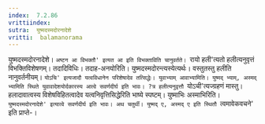 ```yaml
---
index:  7.2.86
vrittiindex: 
sutra:  युष्मदस्मदोरनादेशे
vritti:  balamanorama 
---
```


युष्मदस्मदोरनादेशे। `अष्टन आ विभक्तौ' इत्यत आ इति विभक्ताविति चानुवर्तते। `रायो हली'त्यतो हलीत्यनुवृत्तं विभक्तिविशेषणम्। तदादिविधिः। तदाह-अनयोरिति। युष्मदस्मदोरन्त्यस्येत्यर्थः। वस्तुतस्तु हलीति नानुवर्तनीयम्। `योऽचि' इत्यजादौ यत्वविधानेन परिशेषादेव तत्सिद्धेः। युवाभ्याम् आवाभ्यामिति। युष्मद् भ्याम्, अस्मद् भ्यामिति स्थिते युवावादेशयोर्दकारस्य आत्वे सवर्णदीर्घ इति भावः। ?त्र हलीत्यनुवृत्तौ `योऽची'त्यज्ग्रहणं मास्तु। हलादावात्वस्य विशेषविहितत्वादेव यत्वनिवृत्तिसिद्धेरिति भाष्ये स्पष्टम्। युष्माभिः अस्माभिरिति। `युष्मदस्मदोरनादेशे' इत्यात्वे सवर्णदीर्घ इति भावः। अथ चतुर्थी। युष्मद् ए, अस्मद् ए इति स्थितौ `त्वमावेकवचने' इति प्राप्ते-।

